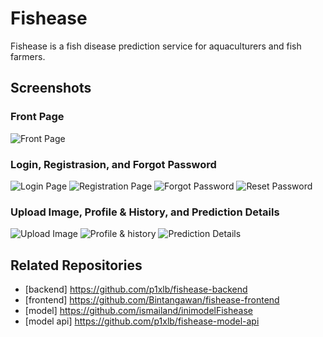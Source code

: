 # Fishease
Fishease is a fish disease prediction service for aquaculturers and fish farmers.

## Screenshots
### Front Page
![Front Page](https://i.imgur.com/H6kpYiK.png)
### Login, Registrasion, and Forgot Password 
![Login Page](https://i.imgur.com/Wfk0wwQ.jpeg)
![Registration Page](https://i.imgur.com/NzbQ6eb.jpeg)
![Forgot Password](https://i.imgur.com/7Zxq31J.jpeg)
![Reset Password](https://i.imgur.com/8MMub3t.jpeg)
### Upload Image, Profile & History, and Prediction Details
![Upload Image](https://i.imgur.com/zq23GB5.jpeg)
![Profile & history](https://i.imgur.com/2NkTnLY.png)
![Prediction Details](https://i.imgur.com/k6mcLBS.png)

## Related Repositories
- [backend]   https://github.com/p1xlb/fishease-backend
- [frontend]  https://github.com/Bintangawan/fishease-frontend
- [model]     https://github.com/ismailand/inimodelFishease
- [model api] https://github.com/p1xlb/fishease-model-api
